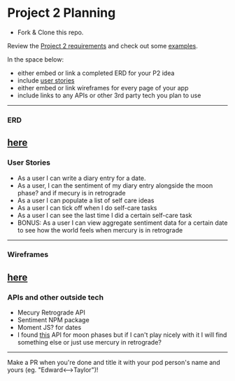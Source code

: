 # Project 2 Planning

* Fork & Clone this repo.

Review the [Project 2 requirements](https://tmdarneille.gitbook.io/seirfx/11-projects/project-2#project-feedback-evaluation) and check out some [examples](https://tmdarneille.gitbook.io/seirfx/11-projects/past-projects/project2).

In the space below:
* either embed or link a completed ERD for your P2 idea
* include [user stories](https://revelry.co/user-stories-that-dont-suck/)
* either embed or link wireframes for every page of your app
* include links to any APIs or other 3rd party tech you plan to use

----------------------------------------------------------
### ERD

[here](https://lucid.app/invitations/accept/7a5e6e3b-52ab-4939-b5ee-4985d39d198e)
----------------------------------------------------------
### User Stories

- As a user I can write a diary entry for a date.
- As a user, I can the sentiment of my diary entry alongside the moon phase? and if mecury is in retrograde
- As a user I can populate a list of self care ideas
- As a user I can tick off when I do self-care tasks
- As a user I can see the last time I did a certain self-care task
- BONUS: As a user I can view aggregate sentiment data for a certain date to see how the world feels when mercury is in retrograde

----------------------------------------------------------
### Wireframes

[here](https://wireframepro.mockflow.com/view/M26c6fa717eb51bc48851b5d82b9c500e1604695539054)
----------------------------------------------------------
### APIs and other outside tech

- Mecury Retrograde API
- Sentiment NPM package
- Moment JS? for dates
- I found [this]("https://www.icalendar37.net/lunar/api/?month=11&year=2020&lightColor=rgb(255%2C255%2C100)&shadeColor=black&LDZ=1604206800") API for moon phases but if I can't play nicely with it I will find something else or just use mercury in retrograde?
----------------------------------------------------------

Make a PR when you're done and title it with your pod person's name and yours (eg. "Edward<-->Taylor")!
